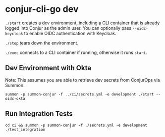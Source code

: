 # conjur-cli-go dev

`./start` creates a dev environment, including a CLI container that is already
logged into Conjur as the admin user. You can optionally pass `--oidc-keycloak` to enable
OIDC authentication with Keycloak.

`./stop` tears down the environment.

`./exec` connects to a CLI container if running, otherwise it runs `start`.

## Dev Environment with Okta

Note: This assumes you are able to retrieve dev secrets from ConjurOps via Summon.

`summon -p summon-conjur -f ../ci/secrets.yml -e development ./start --oidc-okta`

## Run Integration Tests

`cd ci && summon -p summon-conjur -f ./secrets.yml -e development ./test_integration`

